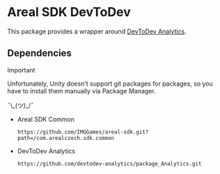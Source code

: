 # Areal SDK DevToDev

This package provides a wrapper around [DevToDev Analytics](https://github.com/devtodev-analytics/package_Analytics.git).

## Dependencies

> [!IMPORTANT]
> Unfortunately, Unity doesn't support git packages for packages, so you have to install them manually via Package Manager.
>
> ¯\\\_(ツ)\_/¯

-   Areal SDK Common
    ```
    https://github.com/IMGGames/areal-sdk.git?path=/com.arealczech.sdk.common
    ```
-   DevToDev Analytics
    ```
    https://github.com/devtodev-analytics/package_Analytics.git
    ```

